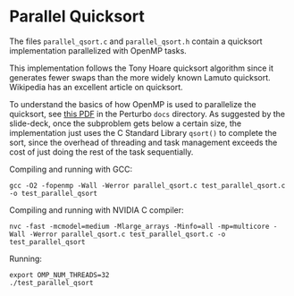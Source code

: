 # Parallel Quicksort

The files `parallel_qsort.c` and `parallel_qsort.h` contain a quicksort
implementation parallelized with OpenMP tasks.

This implementation follows the Tony Hoare quicksort algorithm since it
generates fewer swaps than the more widely known Lamuto quicksort.  Wikipedia
has an excellent article on quicksort.

To understand the basics of how OpenMP is used to parallelize the quicksort,
see [this PDF](../../docs/sc16-openmp-booth-tasking-ruud.pdf) in the Perturbo
`docs` directory.  As suggested by the slide-deck, once the subproblem gets
below a certain size, the implementation just uses the C Standard Library
`qsort()` to complete the sort, since the overhead of threading and task
management exceeds the cost of just doing the rest of the task sequentially.

Compiling and running with GCC:

    gcc -O2 -fopenmp -Wall -Werror parallel_qsort.c test_parallel_qsort.c -o test_parallel_qsort

Compiling and running with NVIDIA C compiler:

    nvc -fast -mcmodel=medium -Mlarge_arrays -Minfo=all -mp=multicore -Wall -Werror parallel_qsort.c test_parallel_qsort.c -o test_parallel_qsort

Running:

    export OMP_NUM_THREADS=32
    ./test_parallel_qsort

